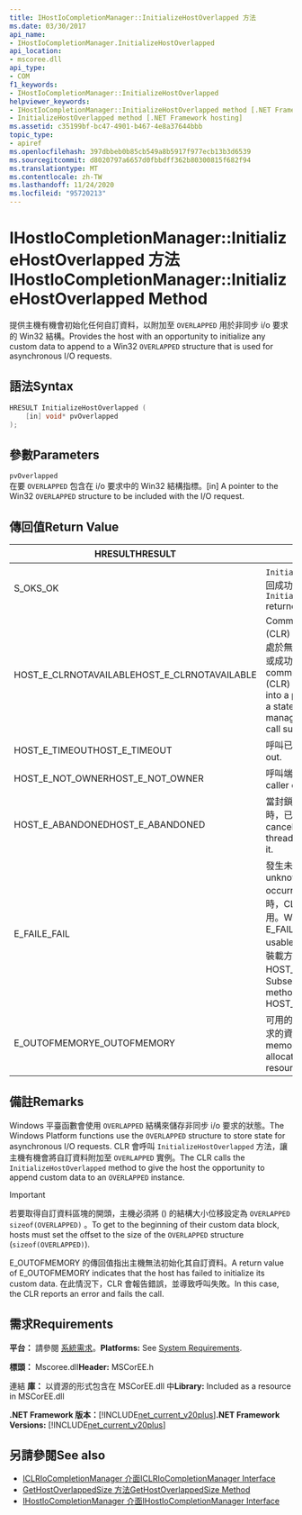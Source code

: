```yaml
---
title: IHostIoCompletionManager::InitializeHostOverlapped 方法
ms.date: 03/30/2017
api_name:
- IHostIoCompletionManager.InitializeHostOverlapped
api_location:
- mscoree.dll
api_type:
- COM
f1_keywords:
- IHostIoCompletionManager::InitializeHostOverlapped
helpviewer_keywords:
- IHostIoCompletionManager::InitializeHostOverlapped method [.NET Framework hosting]
- InitializeHostOverlapped method [.NET Framework hosting]
ms.assetid: c35199bf-bc47-4901-b467-4e8a37644bbb
topic_type:
- apiref
ms.openlocfilehash: 397dbbeb0b85cb549a8b5917f977ecb13b3d6539
ms.sourcegitcommit: d8020797a6657d0fbbdff362b80300815f682f94
ms.translationtype: MT
ms.contentlocale: zh-TW
ms.lasthandoff: 11/24/2020
ms.locfileid: "95720213"
---
```

# <a name="ihostiocompletionmanagerinitializehostoverlapped-method"></a><span data-ttu-id="bd8a9-102">IHostIoCompletionManager::InitializeHostOverlapped 方法</span><span class="sxs-lookup"><span data-stu-id="bd8a9-102">IHostIoCompletionManager::InitializeHostOverlapped Method</span></span>

<span data-ttu-id="bd8a9-103">提供主機有機會初始化任何自訂資料，以附加至 `OVERLAPPED` 用於非同步 i/o 要求的 Win32 結構。</span><span class="sxs-lookup"><span data-stu-id="bd8a9-103">Provides the host with an opportunity to initialize any custom data to append to a Win32 `OVERLAPPED` structure that is used for asynchronous I/O requests.</span></span>  
  
## <a name="syntax"></a><span data-ttu-id="bd8a9-104">語法</span><span class="sxs-lookup"><span data-stu-id="bd8a9-104">Syntax</span></span>  
  
```cpp  
HRESULT InitializeHostOverlapped (  
    [in] void* pvOverlapped  
);  
```  
  
## <a name="parameters"></a><span data-ttu-id="bd8a9-105">參數</span><span class="sxs-lookup"><span data-stu-id="bd8a9-105">Parameters</span></span>  

 `pvOverlapped`  
 <span data-ttu-id="bd8a9-106">在要 `OVERLAPPED` 包含在 i/o 要求中的 Win32 結構指標。</span><span class="sxs-lookup"><span data-stu-id="bd8a9-106">[in] A pointer to the Win32 `OVERLAPPED` structure to be included with the I/O request.</span></span>  
  
## <a name="return-value"></a><span data-ttu-id="bd8a9-107">傳回值</span><span class="sxs-lookup"><span data-stu-id="bd8a9-107">Return Value</span></span>  
  
|<span data-ttu-id="bd8a9-108">HRESULT</span><span class="sxs-lookup"><span data-stu-id="bd8a9-108">HRESULT</span></span>|<span data-ttu-id="bd8a9-109">描述</span><span class="sxs-lookup"><span data-stu-id="bd8a9-109">Description</span></span>|  
|-------------|-----------------|  
|<span data-ttu-id="bd8a9-110">S_OK</span><span class="sxs-lookup"><span data-stu-id="bd8a9-110">S_OK</span></span>|<span data-ttu-id="bd8a9-111">`InitializeHostOverlapped` 傳回成功。</span><span class="sxs-lookup"><span data-stu-id="bd8a9-111">`InitializeHostOverlapped` returned successfully.</span></span>|  
|<span data-ttu-id="bd8a9-112">HOST_E_CLRNOTAVAILABLE</span><span class="sxs-lookup"><span data-stu-id="bd8a9-112">HOST_E_CLRNOTAVAILABLE</span></span>|<span data-ttu-id="bd8a9-113">Common language runtime (CLR) 尚未載入至進程，或 CLR 處於無法執行 managed 程式碼或成功處理呼叫的狀態。</span><span class="sxs-lookup"><span data-stu-id="bd8a9-113">The common language runtime (CLR) has not been loaded into a process, or the CLR is in a state in which it cannot run managed code or process the call successfully.</span></span>|  
|<span data-ttu-id="bd8a9-114">HOST_E_TIMEOUT</span><span class="sxs-lookup"><span data-stu-id="bd8a9-114">HOST_E_TIMEOUT</span></span>|<span data-ttu-id="bd8a9-115">呼叫已超時。</span><span class="sxs-lookup"><span data-stu-id="bd8a9-115">The call timed out.</span></span>|  
|<span data-ttu-id="bd8a9-116">HOST_E_NOT_OWNER</span><span class="sxs-lookup"><span data-stu-id="bd8a9-116">HOST_E_NOT_OWNER</span></span>|<span data-ttu-id="bd8a9-117">呼叫端沒有擁有鎖定。</span><span class="sxs-lookup"><span data-stu-id="bd8a9-117">The caller does not own the lock.</span></span>|  
|<span data-ttu-id="bd8a9-118">HOST_E_ABANDONED</span><span class="sxs-lookup"><span data-stu-id="bd8a9-118">HOST_E_ABANDONED</span></span>|<span data-ttu-id="bd8a9-119">當封鎖的執行緒或光纖正在等候時，已取消事件。</span><span class="sxs-lookup"><span data-stu-id="bd8a9-119">An event was canceled while a blocked thread or fiber was waiting on it.</span></span>|  
|<span data-ttu-id="bd8a9-120">E_FAIL</span><span class="sxs-lookup"><span data-stu-id="bd8a9-120">E_FAIL</span></span>|<span data-ttu-id="bd8a9-121">發生未知的嚴重失敗。</span><span class="sxs-lookup"><span data-stu-id="bd8a9-121">An unknown catastrophic failure occurred.</span></span> <span data-ttu-id="bd8a9-122">當方法傳回 E_FAIL 時，CLR 在進程內將無法再使用。</span><span class="sxs-lookup"><span data-stu-id="bd8a9-122">When a method returns E_FAIL, the CLR is no longer usable within the process.</span></span> <span data-ttu-id="bd8a9-123">對裝載方法的後續呼叫會傳回 HOST_E_CLRNOTAVAILABLE。</span><span class="sxs-lookup"><span data-stu-id="bd8a9-123">Subsequent calls to hosting methods return HOST_E_CLRNOTAVAILABLE.</span></span>|  
|<span data-ttu-id="bd8a9-124">E_OUTOFMEMORY</span><span class="sxs-lookup"><span data-stu-id="bd8a9-124">E_OUTOFMEMORY</span></span>|<span data-ttu-id="bd8a9-125">可用的記憶體不足，無法配置要求的資源。</span><span class="sxs-lookup"><span data-stu-id="bd8a9-125">Not enough memory was available to allocate the requested resource.</span></span>|  
  
## <a name="remarks"></a><span data-ttu-id="bd8a9-126">備註</span><span class="sxs-lookup"><span data-stu-id="bd8a9-126">Remarks</span></span>  

 <span data-ttu-id="bd8a9-127">Windows 平臺函數會使用 `OVERLAPPED` 結構來儲存非同步 i/o 要求的狀態。</span><span class="sxs-lookup"><span data-stu-id="bd8a9-127">The Windows Platform functions use the `OVERLAPPED` structure to store state for asynchronous I/O requests.</span></span> <span data-ttu-id="bd8a9-128">CLR 會呼叫 `InitializeHostOverlapped` 方法，讓主機有機會將自訂資料附加至 `OVERLAPPED` 實例。</span><span class="sxs-lookup"><span data-stu-id="bd8a9-128">The CLR calls the `InitializeHostOverlapped` method to give the host the opportunity to append custom data to an `OVERLAPPED` instance.</span></span>  
  
> [!IMPORTANT]
> <span data-ttu-id="bd8a9-129">若要取得自訂資料區塊的開頭，主機必須將 () 的結構大小位移設定為 `OVERLAPPED` `sizeof(OVERLAPPED)` 。</span><span class="sxs-lookup"><span data-stu-id="bd8a9-129">To get to the beginning of their custom data block, hosts must set the offset to the size of the `OVERLAPPED` structure (`sizeof(OVERLAPPED)`).</span></span>  
  
 <span data-ttu-id="bd8a9-130">E_OUTOFMEMORY 的傳回值指出主機無法初始化其自訂資料。</span><span class="sxs-lookup"><span data-stu-id="bd8a9-130">A return value of E_OUTOFMEMORY indicates that the host has failed to initialize its custom data.</span></span> <span data-ttu-id="bd8a9-131">在此情況下，CLR 會報告錯誤，並導致呼叫失敗。</span><span class="sxs-lookup"><span data-stu-id="bd8a9-131">In this case, the CLR reports an error and fails the call.</span></span>  
  
## <a name="requirements"></a><span data-ttu-id="bd8a9-132">需求</span><span class="sxs-lookup"><span data-stu-id="bd8a9-132">Requirements</span></span>  

 <span data-ttu-id="bd8a9-133">**平台：** 請參閱 [系統需求](../../get-started/system-requirements.md)。</span><span class="sxs-lookup"><span data-stu-id="bd8a9-133">**Platforms:** See [System Requirements](../../get-started/system-requirements.md).</span></span>  
  
 <span data-ttu-id="bd8a9-134">**標頭：** Mscoree.dll</span><span class="sxs-lookup"><span data-stu-id="bd8a9-134">**Header:** MSCorEE.h</span></span>  
  
 <span data-ttu-id="bd8a9-135">連結 **庫：** 以資源的形式包含在 MSCorEE.dll 中</span><span class="sxs-lookup"><span data-stu-id="bd8a9-135">**Library:** Included as a resource in MSCorEE.dll</span></span>  
  
 <span data-ttu-id="bd8a9-136">**.NET Framework 版本：**[!INCLUDE[net_current_v20plus](../../../../includes/net-current-v20plus-md.md)]</span><span class="sxs-lookup"><span data-stu-id="bd8a9-136">**.NET Framework Versions:** [!INCLUDE[net_current_v20plus](../../../../includes/net-current-v20plus-md.md)]</span></span>  
  
## <a name="see-also"></a><span data-ttu-id="bd8a9-137">另請參閱</span><span class="sxs-lookup"><span data-stu-id="bd8a9-137">See also</span></span>

- [<span data-ttu-id="bd8a9-138">ICLRIoCompletionManager 介面</span><span class="sxs-lookup"><span data-stu-id="bd8a9-138">ICLRIoCompletionManager Interface</span></span>](iclriocompletionmanager-interface.md)
- [<span data-ttu-id="bd8a9-139">GetHostOverlappedSize 方法</span><span class="sxs-lookup"><span data-stu-id="bd8a9-139">GetHostOverlappedSize Method</span></span>](ihostiocompletionmanager-gethostoverlappedsize-method.md)
- [<span data-ttu-id="bd8a9-140">IHostIoCompletionManager 介面</span><span class="sxs-lookup"><span data-stu-id="bd8a9-140">IHostIoCompletionManager Interface</span></span>](ihostiocompletionmanager-interface.md)
